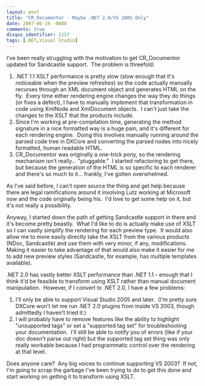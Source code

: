 ```yaml
---
layout: post
title: "CR_Documentor - Maybe .NET 2.0/VS 2005 Only"
date: 2007-06-19 -0800
comments: true
disqus_identifier: 1217
tags: [.NET,Visual Studio]
---
```

I've been really struggling with the motivation to get CR\_Documentor
updated for Sandcastle support.  The problem is threefold:

1.  .NET 1.1 XSLT performance is pretty slow (slow enough that it's
    noticeable when the preview refreshes) so the code actually manually
    recurses through an XML document object and generates HTML on the
    fly.  Every time either rendering engine changes the way they do
    things (or fixes a defect), I have to manually implement that
    transformation in code using XmlNode and XmlDocument objects.  I
    can't just take the changes to the XSLT that the products include.
2.  Since I'm working at pre-compilation time, generating the method
    signature in a nice formatted way is a huge pain, and it's different
    for each rendering engine.  Doing this involves manually running
    around the parsed code tree in DXCore and converting the parsed
    nodes into nicely formatted, human readable HTML.
3.  CR\_Documentor was originally a one-trick pony, so the rendering
    mechanism isn't really... "pluggable."  I started refactoring to get
    there, but because the generation of the HTML is so specific to each
    renderer and there's so much to it... frankly, I've gotten
    overwhelmed.

As I've said before, I can't open source the thing and get help because
there are legal ramifications around it involving Lutz working at
Microsoft now and the code originally being his.  I'd love to get some
help on it, but it's not really a possibility.

Anyway, I started down the path of getting Sandcastle support in there
and it's become pretty beastly.  What I'd like to do is actually make
use of XSLT so I can vastly simplify the rendering for each preview
type.  It would also allow me to more easily directly take the XSLT from
the various products (NDoc, Sandcastle) and use them with very minor, if
any, modifications.  Making it easier to take advantage of that would
also make it easier for me to add new preview styles (Sandcastle, for
example, has multiple templates available).

.NET 2.0 has vastly better XSLT performance than .NET 1.1 - enough that
I think it'd be feasible to transform using XSLT rather than manual
document manipulation.  However, if I convert to .NET 2.0, I have a few
problems:

1.  I'll only be able to support Visual Studio 2005 and later.  (I'm
    pretty sure DXCore won't let me run .NET 2.0 plugins from inside VS
    2003, though admittedly I haven't tried it.)
2.  I will probably have to remove features like the ability to
    highlight "unsupported tags" or set a "supported tag set" for
    troubleshooting your documentation.  I'll still be able to notify
    you of errors (like if your doc doesn't parse out right) but the
    supported tag set thing was only really workable because I had
    programmatic control over the rendering at that level.

Does anyone care?  Any big voices to continue supporting VS 2003?  If
not, I'm going to scrap the garbage I've been trying to do to get this
done and start working on getting it to transform using XSLT.

